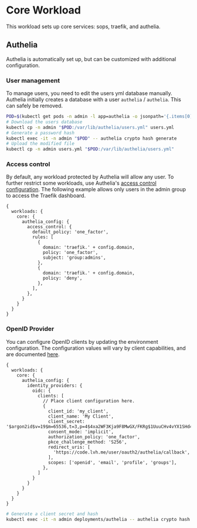 # Core Workload

This workload sets up core services: sops, traefik, and authelia.

## Authelia

Authelia is automatically set up, but can be customized with additional configuration.

### User management

To manage users, you need to edit the users yml database manually. Authelia initially creates a database with a user `authelia` / `authelia`. This can safely be removed.

```bash
POD=$(kubectl get pods -n admin -l app=authelia -o jsonpath='{.items[0].metadata.name}')
# Download the users database
kubectl cp -n admin "$POD:/var/lib/authelia/users.yml" users.yml
# Generate a password hash
kubectl exec -it -n admin "$POD" -- authelia crypto hash generate
# Upload the modified file
kubectl cp -n admin users.yml "$POD:/var/lib/authelia/users.yml"
```

### Access control

By default, any workload protected by Authelia will allow any user. To further restrict some workloads, use Authelia's [access control configuration](https://www.authelia.com/configuration/security/access-control/). The following example allows only users in the admin group to access the Traefik dashboard.

```jsonnet
{
  workloads: {
    core: {
      authelia_config: {
        access_control: {
          default_policy: 'one_factor',
          rules: [
            {
              domain: 'traefik.' + config.domain,
              policy: 'one_factor',
              subject: 'group:admins',
            },
            {
              domain: 'traefik.' + config.domain,
              policy: 'deny',
            },
          ],
        },
      }
    }
  }
}
```

### OpenID Provider

You can configure OpenID clients by updating the environment configuration. The configuration values will vary by client capabilities, and are documented [here](https://www.authelia.com/configuration/identity-providers/openid-connect/clients/).

```jsonnet
{
  workloads: {
    core: {
      authelia_config: {
        identity_providers: {
          oidc: {
            clients: [
              // Place client configuration here.
              {
                client_id: 'my_client',
                client_name: 'My Client',
                client_secret: '$argon2id$v=19$m=65536,t=3,p=4$4xa2WF3Kja9F8MwGX/FKRg$1UuuCHv4vYX1SHd4Yma18ZOCHVjueHIQuC+63a9QO3I',
                consent_mode: 'implicit',
                authorization_policy: 'one_factor',
                pkce_challenge_method: 'S256',
                redirect_uris: [
                  'https://code.lvh.me/user/oauth2/authelia/callback',
                ],
                scopes: ['openid', 'email', 'profile', 'groups'],
              },
            ]
          }
        }
      }
    }
  }
}
```

```bash
# Generate a client secret and hash
kubectl exec -it -n admin deployments/authelia -- authelia crypto hash generate --random
```
